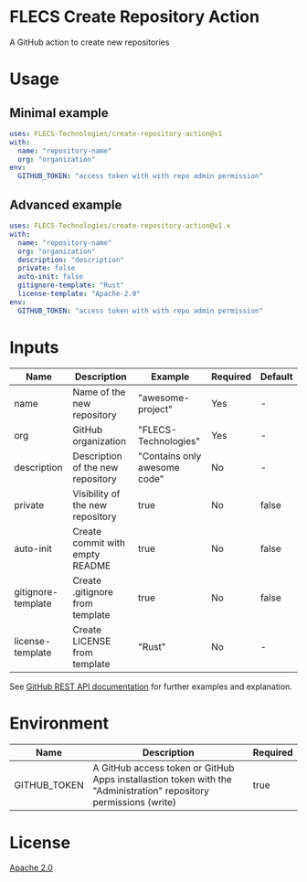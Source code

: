 # FLECS Create Repository Action
A GitHub action to create new repositories

# Usage
## Minimal example
```yml
uses: FLECS-Technologies/create-repository-action@v1
with:
  name: "repository-name"
  org: "organization"
env:
  GITHUB_TOKEN: "access token with with repo admin permission"
```
## Advanced example
```yml
uses: FLECS-Technologies/create-repository-action@v1.x
with:
  name: "repository-name"
  org: "organization"
  description: "description"
  private: false
  auto-init: false
  gitignore-template: "Rust"
  license-template: "Apache-2.0"
env:
  GITHUB_TOKEN: "access token with with repo admin permission"
```

# Inputs
| Name               | Description                       | Example                      | Required | Default |
| ------------------ | --------------------------------- | ---------------------------- | -------- | ------- |
| name               | Name of the new repository        | "awesome-project"            | Yes      | -       |
| org                | GitHub organization               | "FLECS-Technologies"         | Yes      | -       |
| description        | Description of the new repository | "Contains only awesome code" | No       | -       |
| private            | Visibility of the new repository  | true                         | No       | false   |
| auto-init          | Create commit with empty README   | true                         | No       | false   |
| gitignore-template | Create .gitignore from template   | true                         | No       | false   |
| license-template   | Create LICENSE from template      | "Rust"                       | No       | -       |

See [GitHub REST API documentation](https://docs.github.com/en/rest/repos/repos?apiVersion=2022-11-28#create-an-organization-repository) for further examples and explanation.

# Environment
| Name         | Description                                                                                                       | Required |
| ------------ | ----------------------------------------------------------------------------------------------------------------- | ---------|
| GITHUB_TOKEN | A GitHub access token or GitHub Apps installastion token with the "Administration" repository permissions (write) | true     |

# License
[Apache 2.0](https://github.com/FLECS-Technologies/create-repository-action/blob/v1.x/LICENSE)
